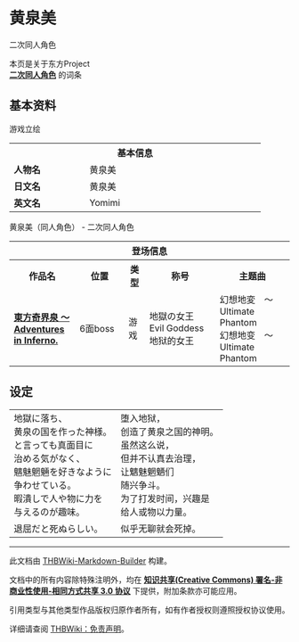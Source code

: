# 黄泉美

<!-- source html: G:\repos\THBWiki-Markdown-Builder\THBWikiMarkdown\Temp\main\1\12\ns0%3A%E9%BB%84%E6%B3%89%E7%BE%8E.html -->

二次同人角色

本页是关于东方Project  
 **[二次同人角色](./二次角色列表.md)** 的词条

## 基本资料
[](./文件-黄泉美（奇界泉立绘）.png.md)  [](./文件-黄泉美（奇界泉立绘）.png.md)游戏立绘

<table>
<tbody><tr>
<th colspan="2">基本信息</th>
</tr>
<tr>
<td style="width:120px"><b>人物名</b></td><td style="min-width:300px">黄泉美</td>
</tr><tr><td><b>日文名</b></td><td>黄泉美</td></tr><tr><td><b>英文名</b></td><td>Yomimi</td></tr></tbody></table>

黄泉美（同人角色） - 二次同人角色

<table>
<tbody><tr>
<th colspan="5">登场信息</th>
</tr><tr><th><b>作品名</b></th><th><b>位置</b></th><th><b>类型</b></th><th><b>称号</b></th><th><b>主题曲</b></th></tr><tr><td rowspan="1" style="width:120px"><b><a href="./東方奇界泉_～_Adventures_in_Inferno..md" title="東方奇界泉 ～ Adventures in Inferno.">東方奇界泉 ～ Adventures in Inferno.</a></b></td><td style="width:130px">6面boss</td><td class="bg-color-danger-30" style="width:30px;">游戏</td><td style="width:180px">地獄の女王<br>Evil Goddess<br>地狱的女王</td><td style="width:200px">幻想地変　～ Ultimate Phantom<br>幻想地变　～ Ultimate Phantom</td></tr></tbody></table>



## 设定

<table><tbody><tr class="tt-content" id="设定-1" data-pos="&#91;&quot;\u8bbe\u5b9a&quot;,1&#93;"><td class="tt-ja" lang="ja"><div class="poem">地獄に落ち、<br>黄泉の国を作った神様。<br>と言っても真面目に<br>治める気がなく、<br>魑魅魍魎を好きなように<br>争わせている。<br>暇潰しで人や物に力を<br>与えるのが趣味。<br></div></td><td class="tt-zh" lang="zh"><div class="poem">堕入地狱，<br>创造了黄泉之国的神明。<br>虽然这么说，<br>但并不认真去治理，<br>让魑魅魍魉们<br>随兴争斗。<br>为了打发时间，兴趣是<br>给人或物以力量。<br></div></td></tr><tr class="tt-content" id="设定-2" data-pos="&#91;&quot;\u8bbe\u5b9a&quot;,2&#93;"><td class="tt-ja" lang="ja"><div class="poem">退屈だと死ぬらしい。<br></div></td><td class="tt-zh" lang="zh"><div class="poem">似乎无聊就会死掉。<br></div></td></tr></tbody></table>



  
  

  





---

此文档由 [THBWiki-Markdown-Builder](https://github.com/Delsin-Yu/THBWiki-Markdown-Builder) 构建。

文档中的所有内容除特殊注明外，均在 [**知识共享(Creative Commons) 署名-非商业性使用-相同方式共享 3.0 协议**](https://creativecommons.org/licenses/by-sa/3.0/deed.zh-hans) 下提供，附加条款亦可能应用。

引用类型与其他类型作品版权归原作者所有，如有作者授权则遵照授权协议使用。

详细请查阅 [THBWiki：免责声明](https://thbwiki.cc/THBWiki:%E5%85%8D%E8%B4%A3%E5%A3%B0%E6%98%8E)。

